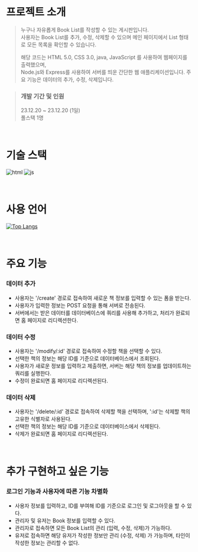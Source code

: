 # 프로젝트 소개


> 누구나 자유롭게 Book List를 작성할 수 있는 게시판입니다. \
> 사용자는 Book List를 추가, 수정, 삭제할 수 있으며 메인 페이지에서 List 형태로 모든 목록을 확인할 수 있습니다.
> 
> 해당 코드는 HTML 5.0, CSS 3.0, java, JavaScript 를 사용하여 웹페이지를 출력했으며, \
> Node.js와 Express를 사용하여 서버를 띄운 간단한 웹 애플리케이션입니다. 
> 주요 기능은 데이터의 추가, 수정, 삭제입니다.

> ### 개발 기간 및 인원
> 23.12.20 ~ 23.12.20 (1일) \
> 풀스택 1명

<br/>

# 기술 스택

![html](https://img.shields.io/badge/HTML-239120?style=for-the-badge&logo=html5&logoColor=white)
![js](https://img.shields.io/badge/JavaScript-F7DF1E?style=for-the-badge&logo=JavaScript&logoColor=white)

<br/>

# 사용 언어

[![Top Langs](https://github-readme-stats.vercel.app/api/top-langs/?username=jeong9745)](https://github.com/anuraghazra/github-readme-stats)

<br/>

# 주요 기능

### 데이터 추가
- 사용자는 '/create' 경로로 접속하여 새로운 책 정보를 입력할 수 있는 폼을 받는다.
- 사용자가 입력한 정보는 POST 요청을 통해 서버로 전송된다.
- 서버에서는 받은 데이터를 데이터베이스에 쿼리를 사용해 추가하고, 처리가 완료되면 홈 페이지로 리디렉션한다.

### 데이터 수정
- 사용자는 '/modify/:id' 경로로 접속하여 수정할 책을 선택할 수 있다.
- 선택한 책의 정보는 해당 ID를 기준으로 데이터베이스에서 조회된다.
- 사용자가 새로운 정보를 입력하고 제출하면, 서버는 해당 책의 정보를 업데이트하는 쿼리를 실행한다.
- 수정이 완료되면 홈 페이지로 리디렉션된다.

### 데이터 삭제
- 사용자는 '/delete/:id' 경로로 접속하여 삭제할 책을 선택하며, ':id'는 삭제할 책의 고유한 식별자로 사용된다.
- 선택한 책의 정보는 해당 ID를 기준으로 데이터베이스에서 삭제된다.
- 삭제가 완료되면 홈 페이지로 리디렉션된다.

<br/>

# 추가 구현하고 싶은 기능

### 로그인 기능과 사용자에 따른 기능 차별화
- 사용자 정보를 입력하고, ID를 부여해 ID를 기준으로 로그인 및 로그아웃을 할 수 있다.
- 관리자 및 유저는 Book 정보를 입력할 수 있다. 
- 관리자로 접속하면 모든 Book List의 관리 (입력, 수정, 삭제)가 가능하다.
- 유저로 접속하면 해당 유저가 작성한 정보만 관리 (수정, 삭제) 가 가능하며, 타인이 작성한 정보는 관리할 수 없다. 


